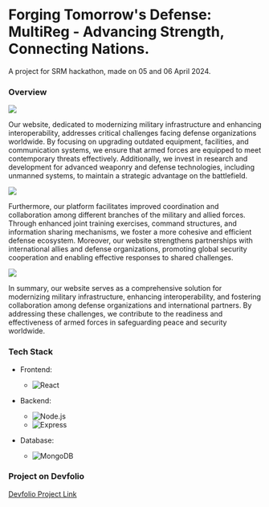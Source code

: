 <h1> Forging Tomorrow's Defense: MultiReg - Advancing Strength, Connecting Nations.</h1>

A project for SRM hackathon, made on 05 and 06 April 2024.


<h3> Overview </h3>
<img src="https://devfolio.co/_next/image?url=https%3A%2F%2Fassets.devfolio.co%2Fhackathons%2F2f326f5b55db4afa9b453f7e43e3a2ec%2Fprojects%2F597db1a1aad14d3181e93339a0cd399e%2Fe15883f3-a470-4773-ad21-3ce1888fc27e.png&w=1440&q=75"> </img>

Our website, dedicated to modernizing military infrastructure and enhancing interoperability, addresses critical challenges facing defense organizations worldwide. By focusing on upgrading outdated equipment, facilities, and communication systems, we ensure that armed forces are equipped to meet contemporary threats effectively. Additionally, we invest in research and development for advanced weaponry and defense technologies, including unmanned systems, to maintain a strategic advantage on the battlefield.

<img src="https://devfolio.co/_next/image?url=https%3A%2F%2Fassets.devfolio.co%2Fhackathons%2F2f326f5b55db4afa9b453f7e43e3a2ec%2Fprojects%2F597db1a1aad14d3181e93339a0cd399e%2F6b6969c2-38ad-4f80-8199-b4fd4b02dadc.png&w=1440&q=75"> </img>

Furthermore, our platform facilitates improved coordination and collaboration among different branches of the military and allied forces. Through enhanced joint training exercises, command structures, and information sharing mechanisms, we foster a more cohesive and efficient defense ecosystem. Moreover, our website strengthens partnerships with international allies and defense organizations, promoting global security cooperation and enabling effective responses to shared challenges.

<img src="https://devfolio.co/_next/image?url=https%3A%2F%2Fassets.devfolio.co%2Fhackathons%2F2f326f5b55db4afa9b453f7e43e3a2ec%2Fprojects%2F597db1a1aad14d3181e93339a0cd399e%2F8554d419-3804-486b-83e7-c40c42d5f301.png&w=1440&q=75"> </img>

In summary, our website serves as a comprehensive solution for modernizing military infrastructure, enhancing interoperability, and fostering collaboration among defense organizations and international partners. By addressing these challenges, we contribute to the readiness and effectiveness of armed forces in safeguarding peace and security worldwide.

<h3>Tech Stack</h3>

- Frontend:
  - ![React](https://img.shields.io/badge/-React-blue?logo=react&logoColor=white)

- Backend:
  - ![Node.js](https://img.shields.io/badge/-Node.js-green?logo=node.js&logoColor=white)
  - ![Express](https://img.shields.io/badge/-Express-black?logo=express&logoColor=white)

- Database:
  - ![MongoDB](https://img.shields.io/badge/-MongoDB-green?logo=mongodb&logoColor=white)


<h3> Project on Devfolio </h3>
<a href="https://devfolio.co/projects/multireg-ec5b"> Devfolio Project Link </a>
